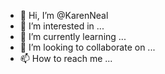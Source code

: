 - 👋 Hi, I’m @KarenNeal
- 👀 I’m interested in ...
- 🌱 I’m currently learning ...
- 💞️ I’m looking to collaborate on ...
- 📫 How to reach me ...

<!---
KarenNeal/KarenNeal is a ✨ special ✨ repository because its `README.md` (this file) appears on your GitHub profile.
You can click the Preview link to take a look at your changes.
--->
